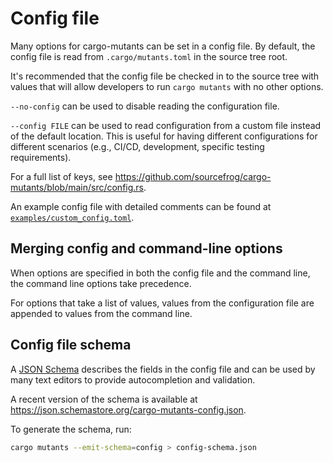 # Config file

Many options for cargo-mutants can be set in a config file. By default, the config file is read from
`.cargo/mutants.toml` in the source tree root.

It's recommended that the config file be checked in to the source tree with values that will
allow developers to run `cargo mutants` with no other options.

`--no-config` can be used to disable reading the configuration file.

`--config FILE` can be used to read configuration from a custom file instead of the default location.
This is useful for having different configurations for different scenarios (e.g., CI/CD, development,
specific testing requirements).

For a full list of keys, see <https://github.com/sourcefrog/cargo-mutants/blob/main/src/config.rs>.

An example config file with detailed comments can be found at
[`examples/custom_config.toml`](https://github.com/sourcefrog/cargo-mutants/blob/main/examples/custom_config.toml).

## Merging config and command-line options

When options are specified in both the config file and the command line, the command line options take precedence.

For options that take a list of values, values from the configuration file are appended
to values from the command line.

## Config file schema

A [JSON Schema](https://json-schema.org/) describes the fields in the config file and can be used
by many text editors to provide autocompletion and validation.

A recent version of the schema is available at <https://json.schemastore.org/cargo-mutants-config.json>.

To generate the schema, run:

```bash
cargo mutants --emit-schema=config > config-schema.json
```
